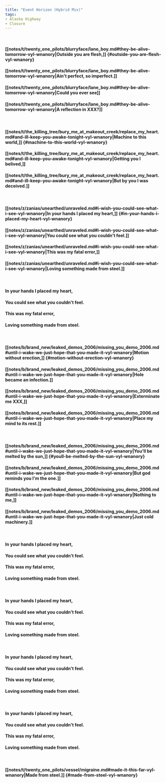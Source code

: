 ```yaml
---
title: "Event Horizon (Hybrid Mix)"
tags:
- Alaska Highway
- Closure
---
```

&nbsp;
#### [[notes/t/twenty_one_pilots/blurryface/lane_boy.md#they-be-alive-tomorrow-vyl-wnanory|Outside you are flesh,]] {#outside-you-are-flesh-vyl-wnanory}
#### [[notes/t/twenty_one_pilots/blurryface/lane_boy.md#they-be-alive-tomorrow-vyl-wnanory|Ain't perfect, so imperfect.]]
#### [[notes/t/twenty_one_pilots/blurryface/lane_boy.md#they-be-alive-tomorrow-vyl-wnanory|Could you ever see]]
#### [[notes/t/twenty_one_pilots/blurryface/lane_boy.md#they-be-alive-tomorrow-vyl-wnanory|A reflection in XXX?]]
&nbsp;
#### [[notes/t/the_killing_tree/bury_me_at_makeout_creek/replace_my_heart.md#and-ill-keep-you-awake-tonight-vyl-wnanory|Machine to this world,]] {#machine-to-this-world-vyl-wnanory}
#### [[notes/t/the_killing_tree/bury_me_at_makeout_creek/replace_my_heart.md#and-ill-keep-you-awake-tonight-vyl-wnanory|Getting you I belived,]]
#### [[notes/t/the_killing_tree/bury_me_at_makeout_creek/replace_my_heart.md#and-ill-keep-you-awake-tonight-vyl-wnanory|But by you I was deceived.]]
&nbsp;
#### [[notes/z/zanias/unearthed/unraveled.md#i-wish-you-could-see-what-i-see-vyl-wnanory|In your hands I placed my heart,]] {#in-your-hands-i-placed-my-heart-vyl-wnanory}
#### [[notes/z/zanias/unearthed/unraveled.md#i-wish-you-could-see-what-i-see-vyl-wnanory|You could see what you couldn't feel.]]
#### [[notes/z/zanias/unearthed/unraveled.md#i-wish-you-could-see-what-i-see-vyl-wnanory|This was my fatal error,]]
#### [[notes/z/zanias/unearthed/unraveled.md#i-wish-you-could-see-what-i-see-vyl-wnanory|Loving something made from steel.]]
&nbsp;
#### In your hands I placed my heart,
#### You could see what you couldn't feel.
#### This was my fatal error,
#### Loving something made from steel.
&nbsp;
#### [[notes/b/brand_new/leaked_demos_2006/missing_you_demo_2006.md#until-i-wake-we-just-hope-that-you-made-it-vyl-wnanory|Motion without erection,]] {#motion-without-erection-vyl-wnanory}
#### [[notes/b/brand_new/leaked_demos_2006/missing_you_demo_2006.md#until-i-wake-we-just-hope-that-you-made-it-vyl-wnanory|Hole became an infection.]]
#### [[notes/b/brand_new/leaked_demos_2006/missing_you_demo_2006.md#until-i-wake-we-just-hope-that-you-made-it-vyl-wnanory|Exterminate me XXX,]]
#### [[notes/b/brand_new/leaked_demos_2006/missing_you_demo_2006.md#until-i-wake-we-just-hope-that-you-made-it-vyl-wnanory|Place my mind to its rest.]]
&nbsp;
#### [[notes/b/brand_new/leaked_demos_2006/missing_you_demo_2006.md#until-i-wake-we-just-hope-that-you-made-it-vyl-wnanory|You'll be melted by the sun,]] {#youll-be-melted-by-the-sun-vyl-wnanory}
#### [[notes/b/brand_new/leaked_demos_2006/missing_you_demo_2006.md#until-i-wake-we-just-hope-that-you-made-it-vyl-wnanory|But god reminds you I'm the one.]]
#### [[notes/b/brand_new/leaked_demos_2006/missing_you_demo_2006.md#until-i-wake-we-just-hope-that-you-made-it-vyl-wnanory|Nothing to me,]]
#### [[notes/b/brand_new/leaked_demos_2006/missing_you_demo_2006.md#until-i-wake-we-just-hope-that-you-made-it-vyl-wnanory|Just cold machinery.]]
&nbsp;
#### In your hands I placed my heart,
#### You could see what you couldn't feel.
#### This was my fatal error,
#### Loving something made from steel.
&nbsp;
#### In your hands I placed my heart,
#### You could see what you couldn't feel.
#### This was my fatal error,
#### Loving something made from steel.
&nbsp;
#### In your hands I placed my heart,
#### You could see what you couldn't feel.
#### This was my fatal error,
#### Loving something made from steel.
&nbsp;
#### In your hands I placed my heart,
#### You could see what you couldn't feel.
#### This was my fatal error,
#### Loving something made from steel.
&nbsp;
#### [[notes/t/twenty_one_pilots/vessel/migraine.md#made-it-this-far-vyl-wnanory|Made from steel.]] {#made-from-steel-vyl-wnanory}
